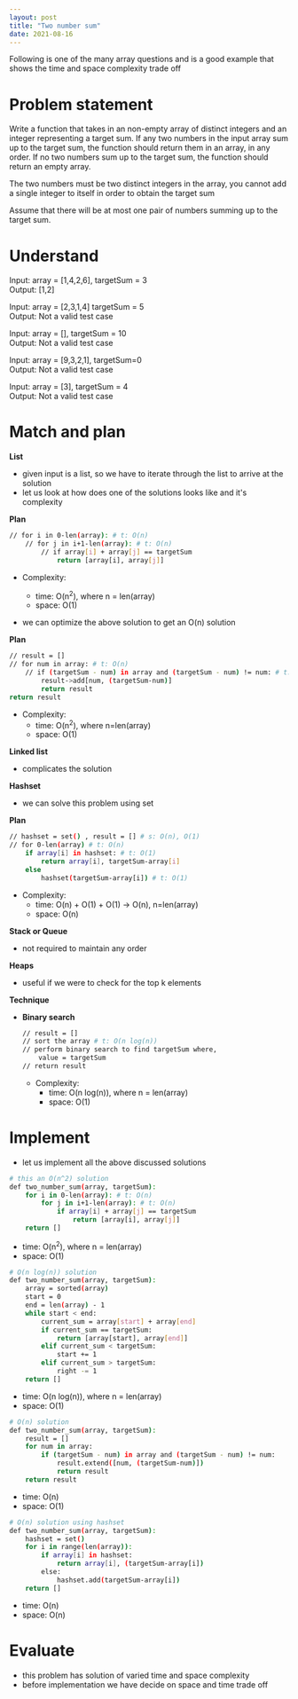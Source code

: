 ```yaml
---
layout: post
title: "Two number sum"
date: 2021-08-16
---
```


Following is one of the many array questions and is a good example that shows the time and space complexity trade off

# Problem statement 

Write a function that takes in an non-empty array of distinct integers and an integer representing a target sum. If any two numbers in the input array sum up to the target sum, the function should return them in an array, in any order. If no two numbers sum up to the target sum, the function should return an empty array.

The two numbers must be two distinct integers in the array, you cannot add a single integer to itself in order to obtain the target sum 

Assume that there will be at most one pair of numbers summing up to the target sum.

# Understand

Input: array = [1,4,2,6], targetSum = 3\
Output: [1,2]

Input: array = [2,3,1,4] targetSum = 5\
Output: Not a valid test case

Input: array = [], targetSum = 10\
Output: Not a valid test case

Input: array = [9,3,2,1], targetSum=0\
Output: Not a valid test case

Input: array = [3], targetSum = 4\
Output: Not a valid test case

# Match and plan 

**List**

- given input is a list, so we have to iterate through the list to arrive at the solution 
- let us look at how does one of the solutions looks like and it's complexity 

**Plan**

```sh
// for i in 0-len(array): # t: O(n)
    // for j in i+1-len(array): # t: O(n)
        // if array[i] + array[j] == targetSum
            return [array[i], array[j]]
```
- Complexity:
    - time: O(n<sup>2</sup>), where n = len(array)
    - space: O(1)

- we can optimize the above solution to get an O(n) solution

**Plan**

```sh
// result = []
// for num in array: # t: O(n)
    // if (targetSum - num) in array and (targetSum - num) != num: # t: O(n) in operation 
        result->add[num, (targetSum-num)]
        return result
return result 
```
- Complexity:
    - time: O(n<sup>2</sup>), where n=len(array)
    - space: O(1) 

**Linked list**

- complicates the solution 

**Hashset**

- we can solve this problem using set 

**Plan**

```sh
// hashset = set() , result = [] # s: O(n), O(1)
// for 0-len(array) # t: O(n)
    if array[i] in hashset: # t: O(1)
        return array[i], targetSum-array[i]
    else
        hashset(targetSum-array[i]) # t: O(1)
```
- Complexity:
    - time: O(n) + O(1) + O(1) -> O(n), n=len(array)
    - space: O(n) 
	
**Stack or Queue**

- not required to maintain any order 

**Heaps**

- useful if we were to check for the top k elements

**Technique**

- **Binary search**

    ```sh
    // result = []
    // sort the array # t: O(n log(n))
    // perform binary search to find targetSum where,
        value = targetSum
    // return result
    ```

    - Complexity:
        - time: O(n log(n)), where n = len(array)
        - space: O(1)


# Implement 

- let us implement all the above discussed solutions 

```sh
# this an O(n^2) solution
def two_number_sum(array, targetSum):
    for i in 0-len(array): # t: O(n)
        for j in i+1-len(array): # t: O(n)
            if array[i] + array[j] == targetSum
                return [array[i], array[j]]
    return []
```
- time: O(n<sup>2</sup>), where n = len(array)
- space: O(1)

```sh
# O(n log(n)) solution
def two_number_sum(array, targetSum):
    array = sorted(array)
    start = 0
    end = len(array) - 1
    while start < end:
        current_sum = array[start] + array[end]
        if current_sum == targetSum:
            return [array[start], array[end]]
        elif current_sum < targetSum:
            start += 1
        elif current_sum > targetSum:
            right -= 1
    return []
```
- time: O(n log(n)), where n = len(array)
- space: O(1)

```sh
# O(n) solution 
def two_number_sum(array, targetSum):
    result = []
	for num in array:
		if (targetSum - num) in array and (targetSum - num) != num:
			result.extend([num, (targetSum-num)])
			return result
	return result 
```
- time: O(n)
- space: O(1)

```sh
# O(n) solution using hashset
def two_number_sum(array, targetSum):
    hashset = set()
	for i in range(len(array)):
		if array[i] in hashset:
			return array[i], (targetSum-array[i])
		else:
			hashset.add(targetSum-array[i])
	return []
```
- time: O(n)
- space: O(n)

# Evaluate 

- this problem has solution of varied time and space complexity 
- before implementation we have decide on space and time trade off
